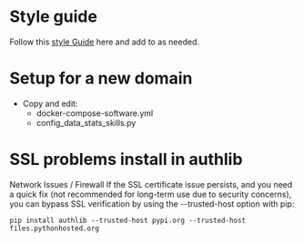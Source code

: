 # Style guide

Follow this [style Guide](docs/style_guide.md) here and add to as needed.

# Setup for a new domain

- Copy and edit:
  - docker-compose-software.yml
  - config_data_stats_skills.py

# SSL problems install in authlib

Network Issues / Firewall
If the SSL certificate issue persists, and you need a quick fix (not recommended for long-term use due to security concerns), you can bypass SSL verification by using the --trusted-host option with pip:

```
pip install authlib --trusted-host pypi.org --trusted-host files.pythonhosted.org
```
